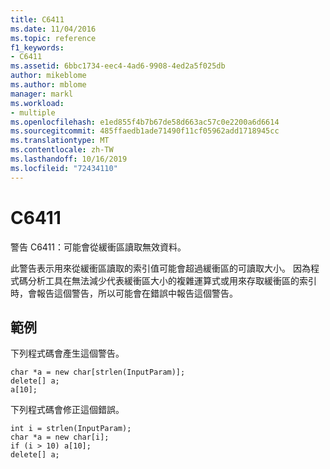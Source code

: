 ```yaml
---
title: C6411
ms.date: 11/04/2016
ms.topic: reference
f1_keywords:
- C6411
ms.assetid: 6bbc1734-eec4-4ad6-9908-4ed2a5f025db
author: mikeblome
ms.author: mblome
manager: markl
ms.workload:
- multiple
ms.openlocfilehash: e1ed855f4b7b67de58d663ac57c0e2200a6d6614
ms.sourcegitcommit: 485ffaedb1ade71490f11cf05962add1718945cc
ms.translationtype: MT
ms.contentlocale: zh-TW
ms.lasthandoff: 10/16/2019
ms.locfileid: "72434110"
---
```

# <a name="c6411"></a>C6411
警告 C6411：可能會從緩衝區讀取無效資料。

 此警告表示用來從緩衝區讀取的索引值可能會超過緩衝區的可讀取大小。 因為程式碼分析工具在無法減少代表緩衝區大小的複雜運算式或用來存取緩衝區的索引時，會報告這個警告，所以可能會在錯誤中報告這個警告。

## <a name="example"></a>範例
 下列程式碼會產生這個警告。

```
char *a = new char[strlen(InputParam)];
delete[] a;
a[10];
```

 下列程式碼會修正這個錯誤。

```
int i = strlen(InputParam);
char *a = new char[i];
if (i > 10) a[10];
delete[] a;
```
